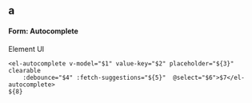 ## a
#### Form: Autocomplete
Element UI <el-autocomplete>
```
<el-autocomplete v-model="$1" value-key="$2" placeholder="${3}" clearable
	:debounce="$4" :fetch-suggestions="${5}"  @select="$6">$7</el-autocomplete>
${8}
```